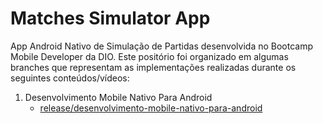 # Matches Simulator App

App Android Nativo de Simulação de Partidas desenvolvida no Bootcamp Mobile Developer da DIO. Este positório foi organizado em algumas branches que representam as implementações realizadas durante os seguintes conteúdos/vídeos:

1. Desenvolvimento Mobile Nativo Para Android
   - [release/desenvolvimento-mobile-nativo-para-android](https://github.com/DanieldLima/matches-simulator-app/tree/release/desenvolvimento-mobile-nativo-para-android)

